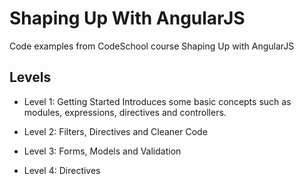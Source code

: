 # Shaping Up With AngularJS

Code examples from CodeSchool course Shaping Up with AngularJS

## Levels
* Level 1: Getting Started
    Introduces some basic concepts such as modules, expressions, directives and controllers.
    
* Level 2: Filters, Directives and Cleaner Code

* Level 3: Forms, Models and Validation

* Level 4: Directives
